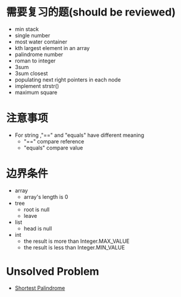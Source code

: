 # 需要复习的题(should be reviewed)
* min stack
* single number
* most water container 
* kth largest element in an array
* palindrome number
* roman to integer
* 3sum
* 3sum closest
* populating next right pointers in each node
* implement strstr()
* maximum square


# 注意事项
* For string ,"==" and "equals" have different meaning
    * "==" compare reference
    * "equals" compare value
    
# 边界条件
* array
    * array's length is 0
* tree
    * root is null   
    * leave
* list 
    * head is null
* int
    * the result is more than Integer.MAX_VALUE 
    * the result is less than Integer.MIN_VALUE 

# Unsolved Problem
* [Shortest Palindrome]( ShortestPalindrome/README.md)
